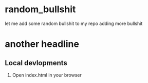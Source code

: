 # random_bullshit



let me add some random bullshit to my repo
adding more bullshit


# another headline




## Local devlopments

1. Open index.html in your browser